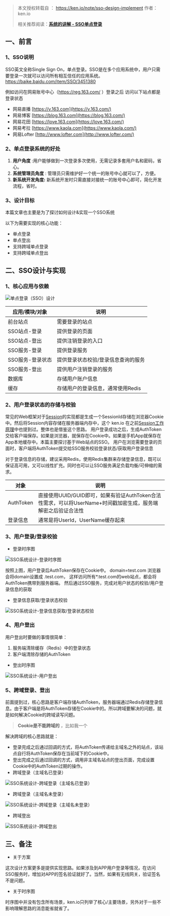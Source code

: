 

> 本文授权转载自 ： https://ken.io/note/sso-design-implement 作者：ken.io
>
> 相关推荐阅读：**[系统的讲解 - SSO单点登录](https://www.imooc.com/article/286710)**

## 一、前言

### 1、SSO说明

SSO英文全称Single Sign On，单点登录。SSO是在多个应用系统中，用户只需要登录一次就可以访问所有相互信任的应用系统。https://baike.baidu.com/item/SSO/3451380

例如访问在网易账号中心（https://reg.163.com/ ）登录之后
访问以下站点都是登录状态

- 网易直播 [https://v.163.com](https://v.163.com/)
- 网易博客 [https://blog.163.com](https://blog.163.com/)
- 网易花田 [https://love.163.com](https://love.163.com/)
- 网易考拉 [https://www.kaola.com](https://www.kaola.com/)
- 网易Lofter [http://www.lofter.com](http://www.lofter.com/)

### 2、单点登录系统的好处

1. **用户角度** :用户能够做到一次登录多次使用，无需记录多套用户名和密码，省心。
2. **系统管理员角度** : 管理员只需维护好一个统一的账号中心就可以了，方便。
3. **新系统开发角度:** 新系统开发时只需直接对接统一的账号中心即可，简化开发流程，省时。

### 3、设计目标

本篇文章也主要是为了探讨如何设计&实现一个SSO系统

以下为需要实现的核心功能：

- 单点登录
- 单点登出
- 支持跨域单点登录
- 支持跨域单点登出

## 二、SSO设计与实现

### 1、核心应用与依赖

![单点登录（SSO）设计](https://img.ken.io/blog/sso/sso-system.png-kblb.png)

| 应用/模块/对象   | 说明                                |
| ---------------- | ----------------------------------- |
| 前台站点         | 需要登录的站点                      |
| SSO站点-登录     | 提供登录的页面                      |
| SSO站点-登出     | 提供注销登录的入口                  |
| SSO服务-登录     | 提供登录服务                        |
| SSO服务-登录状态 | 提供登录状态校验/登录信息查询的服务 |
| SSO服务-登出     | 提供用户注销登录的服务              |
| 数据库           | 存储用户账户信息                    |
| 缓存             | 存储用户的登录信息，通常使用Redis   |

### 2、用户登录状态的存储与校验

常见的Web框架对于[Session](https://ken.io/note/session-principle-skill)的实现都是生成一个SessionId存储在浏览器Cookie中。然后将Session内容存储在服务器端内存中，这个 ken.io 在之前[Session工作原理](https://ken.io/note/session-principle-skill)中也提到过。整体也是借鉴这个思路。
用户登录成功之后，生成AuthToken交给客户端保存。如果是浏览器，就保存在Cookie中。如果是手机App就保存在App本地缓存中。本篇主要探讨基于Web站点的SSO。
用户在浏览需要登录的页面时，客户端将AuthToken提交给SSO服务校验登录状态/获取用户登录信息

对于登录信息的存储，建议采用Redis，使用Redis集群来存储登录信息，既可以保证高可用，又可以线性扩充。同时也可以让SSO服务满足负载均衡/可伸缩的需求。

| 对象      | 说明                                                         |
| --------- | ------------------------------------------------------------ |
| AuthToken | 直接使用UUID/GUID即可，如果有验证AuthToken合法性需求，可以将UserName+时间戳加密生成，服务端解密之后验证合法性 |
| 登录信息  | 通常是将UserId，UserName缓存起来                             |

### 3、用户登录/登录校验

- 登录时序图

![SSO系统设计-登录时序图](https://img.ken.io/blog/sso/sso-login-sequence.png-kbrb.png)

按照上图，用户登录后AuthToken保存在Cookie中。 domain=test.com
浏览器会将domain设置成 .test.com，
这样访问所有*.test.com的web站点，都会将AuthToken携带到服务器端。
然后通过SSO服务，完成对用户状态的校验/用户登录信息的获取

- 登录信息获取/登录状态校验

![SSO系统设计-登录信息获取/登录状态校验](https://img.ken.io/blog/sso/sso-logincheck-sequence.png-kbrb.png)

### 4、用户登出

用户登出时要做的事情很简单：

1. 服务端清除缓存（Redis）中的登录状态
2. 客户端清除存储的AuthToken

- 登出时序图

![SSO系统设计-用户登出](https://img.ken.io/blog/sso/sso-logout-sequence.png-kbrb.png)

### 5、跨域登录、登出

前面提到过，核心思路是客户端存储AuthToken，服务器端通过Redis存储登录信息。由于客户端是将AuthToken存储在Cookie中的。所以跨域要解决的问题，就是如何解决Cookie的跨域读写问题。

> **Cookie是不能跨域的** ，比如我一个

解决跨域的核心思路就是：

- 登录完成之后通过回调的方式，将AuthToken传递给主域名之外的站点，该站点自行将AuthToken保存在当前域下的Cookie中。
- 登出完成之后通过回调的方式，调用非主域名站点的登出页面，完成设置Cookie中的AuthToken过期的操作。
- 跨域登录（主域名已登录）

![SSO系统设计-跨域登录（主域名已登录）](https://img.ken.io/blog/sso/sso-crossdomain-login-loggedin-sequence.png-kbrb.png)

- 跨域登录（主域名未登录）

![SSO系统设计-跨域登录（主域名未登录）](https://img.ken.io/blog/sso/sso-crossdomain-login-unlogin-sequence.png-kbrb.png)

- 跨域登出

![SSO系统设计-跨域登出](https://img.ken.io/blog/sso/sso-crossdomain-logout-sequence.png-kbrb.png)

## 三、备注

- 关于方案

这次设计方案更多是提供实现思路。如果涉及到APP用户登录等情况，在访问SSO服务时，增加对APP的签名验证就好了。当然，如果有无线网关，验证签名不是问题。

- 关于时序图

时序图中并没有包含所有场景，ken.io只列举了核心/主要场景，另外对于一些不影响理解思路的消息能省就省了。
